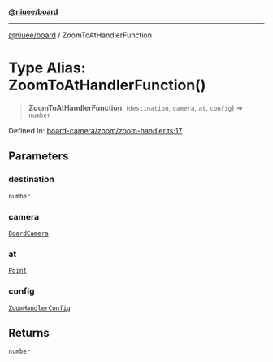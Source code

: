 [**@niuee/board**](../README.md)

***

[@niuee/board](../globals.md) / ZoomToAtHandlerFunction

# Type Alias: ZoomToAtHandlerFunction()

> **ZoomToAtHandlerFunction**: (`destination`, `camera`, `at`, `config`) => `number`

Defined in: [board-camera/zoom/zoom-handler.ts:17](https://github.com/niuee/board/blob/cc09a87e934160adef876c4e11d51fd97e78653d/src/board-camera/zoom/zoom-handler.ts#L17)

## Parameters

### destination

`number`

### camera

[`BoardCamera`](../interfaces/BoardCamera.md)

### at

[`Point`](Point.md)

### config

[`ZoomHandlerConfig`](ZoomHandlerConfig.md)

## Returns

`number`
